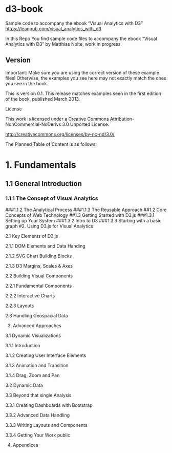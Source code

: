# d3-book
Sample code to accompany the ebook “Visual Analytics with D3” https://leanpub.com/visual_analytics_with_d3

In this Repo You find sample code files to accompany the ebook “Visual Analytics with D3” by Matthias Nolte, work in progress.

## Version

Important: Make sure you are using the correct version of these example files! Otherwise, the examples you see here may not exactly match the ones you see in the book.

This is version 0.1. This release matches examples seen in the first edition of the book, published March 2013.

License

This work is licensed under a Creative Commons Attribution-NonCommercial-NoDerivs 3.0 Unported License.

http://creativecommons.org/licenses/by-nc-nd/3.0/

The Planned Table of Content is as follows:


# 1. Fundamentals
## 1.1 General Introduction
### 1.1.1 The Concept of Visual Analytics
###1.1.2 The Analytical Process
###1.1.3 The Reusable Approach
##1.2 Core Concepts of Web Technology
##1.3 Getting Started with D3.js
###1.3.1 Setting up Your System
###1.3.2 Intro to D3
###1.3.3 Starting with a basic graph
#2. Using D3.js for Visual Analytics

2.1 Key Elements of D3.js

2.1.1 DOM Elements and Data Handing

2.1.2 SVG Chart Building Blocks

2.1.3 D3 Margins, Scales & Axes

2.2 Building Visual Components

2.2.1 Fundamental Components

2.2.2 Interactive Charts

2.2.3 Layouts

2.3 Handling Geospacial Data

3. Advanced Approaches

3.1 Dynamic Visualizations

3.1.1 Introduction

3.1.2 Creating User Interface Elements

3.1.3 Animation and Transition

3.1.4 Drag, Zoom and Pan

3.2 Dynamic Data

3.3 Beyond that single Analysis

3.3.1 Creating Dashboards with Bootstrap

3.3.2 Advanced Data Handling

3.3.3 Writing Layouts and Components

3.3.4 Getting Your Work public

4. Appendices
